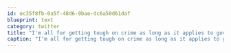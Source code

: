 ```yaml
---
id: ec35f8fb-0a5f-48d6-9bae-dc6a50d61daf
blueprint: text
category: twitter
title: "I'm all for getting tough on crime as long as it applies to governments that contravene parliamentary law as well."
caption: "I'm all for getting tough on crime as long as it applies to governments that contravene parliamentary law as well."
---
```

